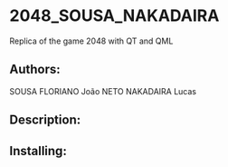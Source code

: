 # 2048_SOUSA_NAKADAIRA
Replica of the game 2048 with QT and QML

## Authors:

  SOUSA FLORIANO João 
  NETO NAKADAIRA Lucas
  
## Description:

## Installing:
